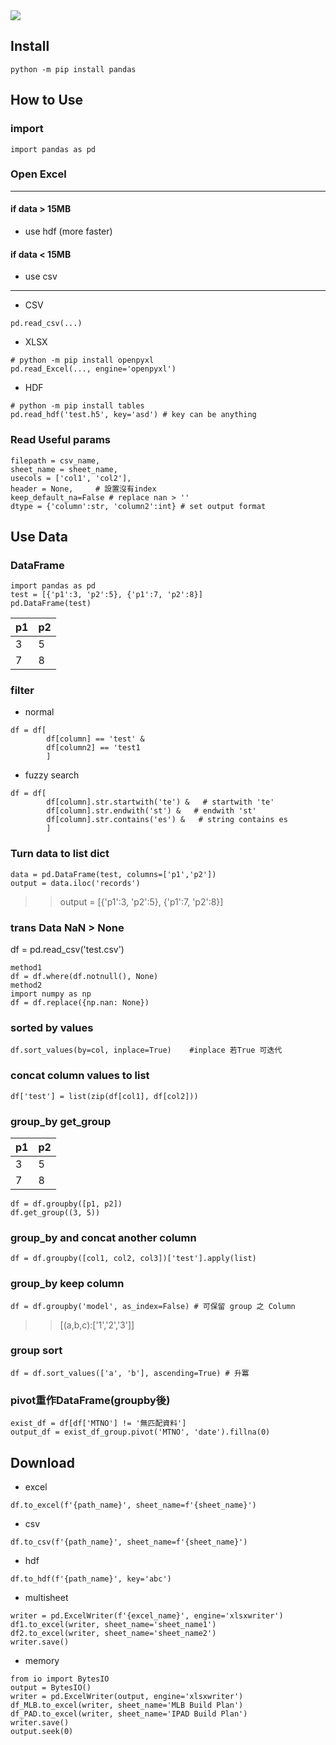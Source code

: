 <img src="https://upload.wikimedia.org/wikipedia/commons/thumb/e/ed/Pandas_logo.svg/1200px-Pandas_logo.svg.png">  

## Install
```
python -m pip install pandas
```
## How to Use
### import  
```
import pandas as pd
```
### Open Excel
----
#### if data > 15MB
- use hdf (more faster)
#### if data < 15MB
- use csv
----

- CSV
```
pd.read_csv(...)
```
- XLSX
```
# python -m pip install openpyxl
pd.read_Excel(..., engine='openpyxl')
```
- HDF
```
# python -m pip install tables
pd.read_hdf('test.h5', key='asd') # key can be anything
```
### Read Useful params
```
filepath = csv_name,
sheet_name = sheet_name,
usecols = ['col1', 'col2'],
header = None,     # 設置沒有index
keep_default_na=False # replace nan > ''
dtype = {'column':str, 'column2':int} # set output format
```
## Use Data
### DataFrame
```
import pandas as pd
test = [{'p1':3, 'p2':5}, {'p1':7, 'p2':8}]
pd.DataFrame(test)
```
|p1|p2|  
|--|--|  
|3 | 5|  
|7 | 8|  

### filter
- normal
```
df = df[
        df[column] == 'test' &
        df[column2] == 'test1
        ]
```
- fuzzy search
```
df = df[
        df[column].str.startwith('te') &   # startwith 'te'
        df[column].str.endwith('st') &   # endwith 'st'
        df[column].str.contains('es') &   # string contains es 
        ]
```

### Turn data to list dict
```
data = pd.DataFrame(test, columns=['p1','p2'])
output = data.iloc('records')
```
>> output = [{'p1':3, 'p2':5}, {'p1':7, 'p2':8}]

### trans Data NaN > None  
df = pd.read_csv('test.csv')  
```
method1
df = df.where(df.notnull(), None)
method2
import numpy as np
df = df.replace({np.nan: None})
```

### sorted by values
```
df.sort_values(by=col, inplace=True)    #inplace 若True 可迭代
```

### concat column values to list
```
df['test'] = list(zip(df[col1], df[col2]))
```

### group_by get_group
|p1|p2|  
|--|--|  
|3 | 5|  
|7 | 8|  
```
df = df.groupby([p1, p2])
df.get_group((3, 5))
```

### group_by and concat another column
```
df = df.groupby([col1, col2, col3])['test'].apply(list)
```

### group_by keep column
```
df = df.groupby('model', as_index=False) # 可保留 group 之 Column
```
>> [(a,b,c):['1','2','3']]  

### group sort
```
df = df.sort_values(['a', 'b'], ascending=True) # 升冪
```

### pivot重作DataFrame(groupby後)  
```
exist_df = df[df['MTNO'] != '無匹配資料']
output_df = exist_df_group.pivot('MTNO', 'date').fillna(0)
```

## Download
- excel
```
df.to_excel(f'{path_name}', sheet_name=f'{sheet_name}')
```
- csv
```
df.to_csv(f'{path_name}', sheet_name=f'{sheet_name}')
```
- hdf
```
df.to_hdf(f'{path_name}', key='abc')
```
- multisheet
```
writer = pd.ExcelWriter(f'{excel_name}', engine='xlsxwriter')
df1.to_excel(writer, sheet_name='sheet_name1')
df2.to_excel(writer, sheet_name='sheet_name2')
writer.save()
```
- memory
```
from io import BytesIO
output = BytesIO()
writer = pd.ExcelWriter(output, engine='xlsxwriter')
df_MLB.to_excel(writer, sheet_name='MLB Build Plan')
df_PAD.to_excel(writer, sheet_name='IPAD Build Plan')
writer.save()
output.seek(0)
```
